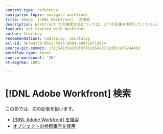 ```yaml
---
content-type: reference
navigation-topic: navigate-workfront
title: Adobe  [!DNL Workfront]  の検索
description: Workfront での検索方法については、以下の記事を参照してください。
feature: Get Started with Workfront
author: Courtney
recommendations: noDisplay, noCatalog
exl-id: 4e7a4338-0b1a-4516-8604-e80f26714814
source-git-commit: c711541f3e166f9700195420711d95ce782a44b2
workflow-type: tm+mt
source-wordcount: '26'
ht-degree: 100%

---
```


# [!DNL Adobe Workfront] 検索

この節では、次の記事を扱います。

* [ [!DNL Adobe Workfront] を検索](../../../workfront-basics/navigate-workfront/search/search-workfront.md)
* [オブジェクトの参照番号を使用](../../../workfront-basics/navigate-workfront/search/reference-number-of-objects.md)
